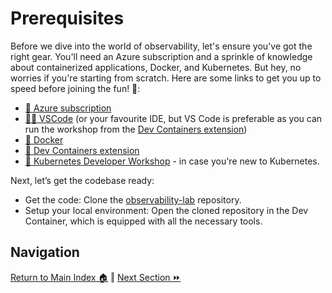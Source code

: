 # Prerequisites

Before we dive into the world of observability, let's ensure you've got the right gear. You'll need an Azure subscription and a sprinkle of knowledge about containerized applications, Docker, and Kubernetes. But hey, no worries if you're starting from scratch. Here are some links to get you up to speed before joining the fun! 🚀:

- [📝 Azure subscription](https://azure.microsoft.com/en-gb/free/search/?ef_id=_k_CjwKCAjw4P6oBhBsEiwAKYVkq9uGw65S-zFyxzWjEH6VfkppCH5WiSoOjyxnTA56EcMT_1DuNa-0NRoCBvEQAvD_BwE_k_&OCID=AIDcmmtg9dwtad_SEM__k_CjwKCAjw4P6oBhBsEiwAKYVkq9uGw65S-zFyxzWjEH6VfkppCH5WiSoOjyxnTA56EcMT_1DuNa-0NRoCBvEQAvD_BwE_k_&gclid=CjwKCAjw4P6oBhBsEiwAKYVkq9uGw65S-zFyxzWjEH6VfkppCH5WiSoOjyxnTA56EcMT_1DuNa-0NRoCBvEQAvD_BwE)
- [👩‍💻 VSCode](https://code.visualstudio.com/download) (or your favourite IDE, but VS Code is preferable as you can run the workshop from the [Dev Containers extension](https://marketplace.visualstudio.com/items?itemName=ms-vscode-remote.remote-containers))
- [🐠 Docker](https://docs.docker.com/engine/install/)
- [🐳 Dev Containers extension](https://marketplace.visualstudio.com/items?itemName=ms-vscode-remote.remote-containers)
- [🛟 Kubernetes Developer Workshop](https://kube-workshop.benco.io/) - in case you're new to Kubernetes.

Next, let’s get the codebase ready:

- Get the code: Clone the [observability-lab](https://github.com/observability-lab-cse/observability-lab) repository.
- Setup your local environment: Open the cloned repository in the Dev Container, which is equipped with all the necessary tools.

## Navigation

[Return to Main Index 🏠](../readme.md) ‖
[Next Section ⏩️](../01-provision-infrastructure/README.md)

